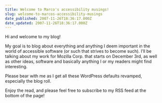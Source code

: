 ```yaml
---
title: Welcome to Marco's accessibility musings!
slug: welcome-to-marcos-accessibility-musings
date_published: 2007-11-26T18:36:17.000Z
date_updated: 2007-11-26T18:36:17.000Z
---
```


Hi and welcome to my blog!

My goal is to blog about everything and anything I deem important in the world of accessible software (or such that strives to become such). I&#8217;ll be talking about my work for Mozilla Corp. that starts on December 3rd, as well as other ideas, software and basically anything I or my readers might find interesting.

Please bear with me as I get all these WordPress defaults revamped, especially the blog roll.

Enjoy the read, and please feel free to subscribe to my RSS feed at the bottom of the page!

